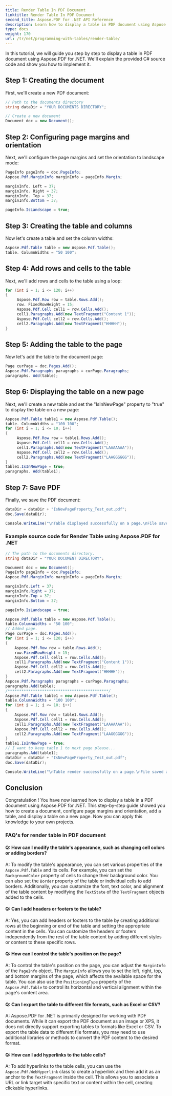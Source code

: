 ```yaml
---
title: Render Table In PDF Document
linktitle: Render Table In PDF Document
second_title: Aspose.PDF for .NET API Reference
description: Learn how to display a table in PDF document using Aspose.PDF for .NET.
type: docs
weight: 170
url: /tr/net/programming-with-tables/render-table/
---
```

In this tutorial, we will guide you step by step to display a table in PDF document using Aspose.PDF for .NET. We'll explain the provided C# source code and show you how to implement it.

## Step 1: Creating the document
First, we'll create a new PDF document:

```csharp
// Path to the documents directory
string dataDir = "YOUR DOCUMENTS DIRECTORY";

// Create a new document
Document doc = new Document();
```

## Step 2: Configuring page margins and orientation
Next, we'll configure the page margins and set the orientation to landscape mode:

```csharp
PageInfo pageInfo = doc.PageInfo;
Aspose.Pdf.MarginInfo marginInfo = pageInfo.Margin;

marginInfo. Left = 37;
marginInfo. Right = 37;
marginInfo. Top = 37;
marginInfo.Bottom = 37;

pageInfo.IsLandscape = true;
```

## Step 3: Creating the table and columns
Now let's create a table and set the column widths:

```csharp
Aspose.Pdf.Table table = new Aspose.Pdf.Table();
table. ColumnWidths = "50 100";
```

## Step 4: Add rows and cells to the table
Next, we'll add rows and cells to the table using a loop:

```csharp
for (int i = 1; i <= 120; i++)
{
     Aspose.Pdf.Row row = table.Rows.Add();
     row. FixedRowHeight = 15;
     Aspose.Pdf.Cell cell1 = row.Cells.Add();
     cell1.Paragraphs.Add(new TextFragment("Content 1"));
     Aspose.Pdf.Cell cell2 = row.Cells.Add();
     cell2.Paragraphs.Add(new TextFragment("HHHHH"));
}
```

## Step 5: Adding the table to the page
Now let's add the table to the document page:

```csharp
Page curPage = doc.Pages.Add();
Aspose.Pdf.Paragraphs paragraphs = curPage.Paragraphs;
paragraphs. Add(table);
```

## Step 6: Displaying the table on a new page
Next, we'll create a new table and set the "IsInNewPage" property to "true" to display the table on a new page:

```csharp
Aspose.Pdf.Table table1 = new Aspose.Pdf.Table();
table. ColumnWidths = "100 100";
for (int i = 1; i <= 10; i++)
{
     Aspose.Pdf.Row row = table1.Rows.Add();
     Aspose.Pdf.Cell cell1 = row.Cells.Add();
     cell1.Paragraphs.Add(new TextFragment("LAAAAAAA"));
     Aspose.Pdf.Cell cell2 = row.Cells.Add();
     cell2.Paragraphs.Add(new TextFragment("LAAGGGGGG"));
}
table1.IsInNewPage = true;
paragraphs. Add(table1);
```

## Step 7: Save PDF
Finally, we save the PDF document:

```csharp
dataDir = dataDir + "IsNewPageProperty_Test_out.pdf";
doc.Save(dataDir);

Console.WriteLine("\nTable displayed successfully on a page.\nFile saved at location: " + dataDir);
```

### Example source code for Render Table using Aspose.PDF for .NET

```csharp
// The path to the documents directory.
string dataDir = "YOUR DOCUMENT DIRECTORY";

Document doc = new Document();
PageInfo pageInfo = doc.PageInfo;
Aspose.Pdf.MarginInfo marginInfo = pageInfo.Margin;

marginInfo.Left = 37;
marginInfo.Right = 37;
marginInfo.Top = 37;
marginInfo.Bottom = 37;

pageInfo.IsLandscape = true;

Aspose.Pdf.Table table = new Aspose.Pdf.Table();
table.ColumnWidths = "50 100";
// Added page.
Page curPage = doc.Pages.Add();
for (int i = 1; i <= 120; i++)
{
	Aspose.Pdf.Row row = table.Rows.Add();
	row.FixedRowHeight = 15;
	Aspose.Pdf.Cell cell1 = row.Cells.Add();
	cell1.Paragraphs.Add(new TextFragment("Content 1"));
	Aspose.Pdf.Cell cell2 = row.Cells.Add();
	cell2.Paragraphs.Add(new TextFragment("HHHHH"));
}
Aspose.Pdf.Paragraphs paragraphs = curPage.Paragraphs;
paragraphs.Add(table);
/********************************************/
Aspose.Pdf.Table table1 = new Aspose.Pdf.Table();
table.ColumnWidths = "100 100";
for (int i = 1; i <= 10; i++)
{
	Aspose.Pdf.Row row = table1.Rows.Add();
	Aspose.Pdf.Cell cell1 = row.Cells.Add();
	cell1.Paragraphs.Add(new TextFragment("LAAAAAAA"));
	Aspose.Pdf.Cell cell2 = row.Cells.Add();
	cell2.Paragraphs.Add(new TextFragment("LAAGGGGGG"));
}
table1.IsInNewPage = true;
// I want to keep table 1 to next page please...
paragraphs.Add(table1);
dataDir = dataDir + "IsNewPageProperty_Test_out.pdf";
doc.Save(dataDir);

Console.WriteLine("\nTable render successfully on a page.\nFile saved at " + dataDir);
```

## Conclusion
Congratulation ! You have now learned how to display a table in a PDF document using Aspose.PDF for .NET. This step-by-step guide showed you how to create a document, configure page margins and orientation, add a table, and display a table on a new page. Now you can apply this knowledge to your own projects.

### FAQ's for render table in PDF document

#### Q: How can I modify the table's appearance, such as changing cell colors or adding borders?

A: To modify the table's appearance, you can set various properties of the `Aspose.Pdf.Table` and its cells. For example, you can set the `BackgroundColor` property of cells to change their background color. You can also set the `Border` property of the table or individual cells to add borders. Additionally, you can customize the font, text color, and alignment of the table content by modifying the `TextState` of the `TextFragment` objects added to the cells.

#### Q: Can I add headers or footers to the table?

A: Yes, you can add headers or footers to the table by creating additional rows at the beginning or end of the table and setting the appropriate content in the cells. You can customize the headers or footers independently from the rest of the table content by adding different styles or content to these specific rows.

#### Q: How can I control the table's position on the page?

A: To control the table's position on the page, you can adjust the `MarginInfo` of the `PageInfo` object. The `MarginInfo` allows you to set the left, right, top, and bottom margins of the page, which affects the available space for the table. You can also use the `PositioningType` property of the `Aspose.Pdf.Table` to control its horizontal and vertical alignment within the page's content area.

#### Q: Can I export the table to different file formats, such as Excel or CSV?

A: Aspose.PDF for .NET is primarily designed for working with PDF documents. While it can export the PDF document as an image or XPS, it does not directly support exporting tables to formats like Excel or CSV. To export the table data to different file formats, you may need to use additional libraries or methods to convert the PDF content to the desired format.

#### Q: How can I add hyperlinks to the table cells?

A: To add hyperlinks to the table cells, you can use the `Aspose.Pdf.WebHyperlink` class to create a hyperlink and then add it as an anchor to the `TextFragment` inside the cell. This allows you to associate a URL or link target with specific text or content within the cell, creating clickable hyperlinks.
